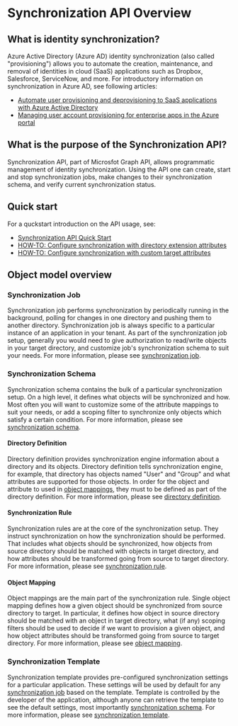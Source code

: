 # Synchronization API Overview

## What is identity synchronization?

Azure Active Directory (Azure AD) identity synchronization (also called "provisioning") allows you to automate the creation, maintenance, and removal of identities in cloud (SaaS) applications such as Dropbox, Salesforce, ServiceNow, and more. For introductory information on synchronization in Azure AD, see following articles:

* [Automate user provisioning and deprovisioning to SaaS applications with Azure Active Directory](https://docs.microsoft.com/en-us/azure/active-directory/active-directory-saas-app-provisioning)
*  [Managing user account provisioning for enterprise apps in the Azure portal](https://docs.microsoft.com/en-us/azure/active-directory/active-directory-enterprise-apps-manage-provisioning)

## What is the purpose of the Synchronization API? 

Synchronization API, part of Microsfot Graph API, allows programmatic management of identity synchronization. Using the API one can create, start and stop synchronization jobs, make changes to their synchronization schema, and verify current synchronization status. 

## Quick start

For a quckstart introduction on the API usage, see:

* [Synchronization API Quick Start](synchronization_api_quickstart.md)
* [HOW-TO: Configure synchronization with directory extension attributes](synchronization_howto_directory_extensions.md)
* [HOW-TO: Configure synchronization with custom target attributes](../resources/synchronization_howto_custom_attributes.md)

## Object model overview

### Synchronization Job

Synchronization job performs synchronization by periodically running in the background, polling for changes in one directory and pushing them to another directory. Synchronization job is always specific to a particular instance of an application in your tenant. As part of the synchronization job setup, generally you would need to give authorization to read/write objects in your target directory, and customize job's synchronization schema to suit your needs. For more information, please see [synchronization job](synchronization_job.md).

### Synchronization Schema

Synchronization schema contains the bulk of a particular synchronization setup. On a high level, it defines what objects will be synchronized and how. Most often you will want to customize some of the attribute mappings to suit your needs, or add a scoping filter to synchronize only objects which satisfy a certain condition. For more information, please see [synchronization schema](synchronization_schema.md).

#### Directory Definition

Directory definition provides synchronization engine information about a directory and its objects. Directory definition tells synchronization engine, for example, that directory has objects named "User" and "Group" and what attributes are supported for those objects. In order for the object and attribute to used in [object mappings](synchronization_objectMapping.md), they must to be defined as part of the directory definition. For more information, please see [directory definition](synchronization_directoryDefinition.md).

#### Synchronization Rule

Synchronization rules are at the core of the synchronization setup. They instruct synchronization on how the synchronization should be performed. That includes what objects should be synchronized, how objects from source directory should be matched with objects in target directory, and how attributes should be transformed going from source to target directory. For more information, please see [synchronization rule](synchronization_rule.md).

#### Object Mapping

Object mappings are the main part of the synchronization rule. Single object mapping defines how a given object should be synchronized from source directory to target. In particular, it defines how object in source directory should be matched with an object in target directory, what (if any) scoping filters should be used to decide if we want to provision a given object, and how object attributes should be transformed going from source to target directory. For more information, please see [object mapping](synchronization_objectMapping.md).

### Synchronization Template

Synchronization template provides pre-configured synchronization settings for a particular application. These settings will be used by default for any [synchronization job](synchronization_job.md) based on the template.  Template is controlled by the developer of the application, although anyone can retrieve the template to see the default settings, most importantly [synchronization schema](synchronization_schema.md). For more information, please see [synchronization template](synchronization_template.md).
